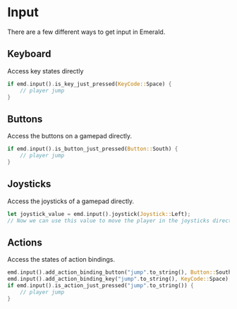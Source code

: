 # Input

There are a few different ways to get input in Emerald.

## Keyboard
Access key states directly
```rust
if emd.input().is_key_just_pressed(KeyCode::Space) {
    // player jump
}
```

## Buttons
Access the buttons on a gamepad directly.
```rust
if emd.input().is_button_just_pressed(Button::South) {
    // player jump
}
```

## Joysticks
Access the joysticks of a gamepad directly.
```rust
let joystick_value = emd.input().joystick(Joystick::Left);
// Now we can use this value to move the player in the joysticks direction
```

## Actions
Access the states of action bindings.
```rust
emd.input().add_action_binding_button("jump".to_string(), Button::South);
emd.input().add_action_binding_key("jump".to_string(), KeyCode::Space);
if emd.input().is_action_just_pressed("jump".to_string()) {
    // player jump
}
```
